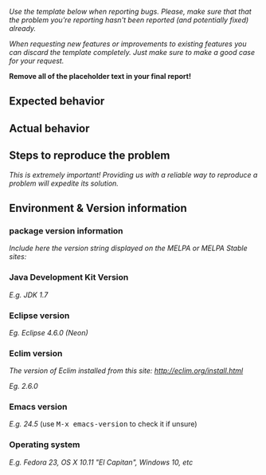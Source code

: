 *Use the template below when reporting bugs. Please, make sure that
that the problem you're reporting hasn't been reported (and
potentially fixed) already.*

*When requesting new features or improvements to existing features you can
discard the template completely. Just make sure to make a good case for your
request.*

**Remove all of the placeholder text in your final report!**

## Expected behavior

## Actual behavior

## Steps to reproduce the problem

*This is extremely important! Providing us with a reliable way to reproduce
a problem will expedite its solution.*

## Environment & Version information

### package version information

*Include here the version string displayed on the MELPA or MELPA Stable sites:*

### Java Development Kit Version

*E.g. JDK 1.7*

### Eclipse version

*Eg. Eclipse 4.6.0 (Neon)*

### Eclim version

*The version of Eclim installed from this site: http://eclim.org/install.html*

*Eg. 2.6.0*

### Emacs version

*E.g. 24.5* (use <kbd>M-x emacs-version</kbd> to check it if unsure)

### Operating system

*E.g. Fedora 23, OS X 10.11 "El Capitan", Windows 10, etc*
